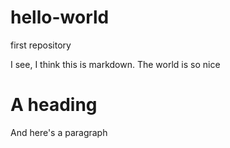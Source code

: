 # hello-world
first repository

I see, I think this is markdown. The world is so nice

A heading
=========

And here's a paragraph 

